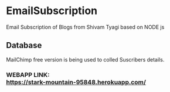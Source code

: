 # EmailSubscription <br>
Email Subscription of Blogs from Shivam Tyagi based on NODE js

## Database <br>
MailChimp free version is being used to colled Suscribers details.

### WEBAPP LINK: <br> https://stark-mountain-95848.herokuapp.com/
